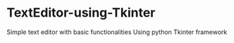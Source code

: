 # TextEditor-using-Tkinter
Simple text editor with basic functionalities
Using python Tkinter framework
